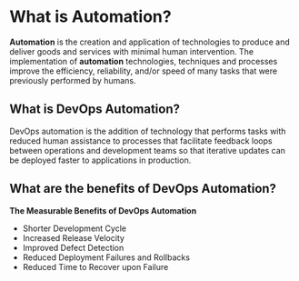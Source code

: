 # What is Automation?

**Automation** is the creation and application of technologies to produce and deliver goods and services with minimal human intervention. The implementation of **automation** technologies, techniques and processes improve the efficiency, reliability, and/or speed of many tasks that were previously performed by humans.

## What is DevOps Automation?

DevOps automation is the addition of technology that performs tasks with reduced human assistance to processes that facilitate feedback loops between operations and development teams so that iterative updates can be deployed faster to applications in production.

## What are the benefits of DevOps Automation?

**The Measurable Benefits of DevOps Automation**

- Shorter Development Cycle
- Increased Release Velocity
- Improved Defect Detection
- Reduced Deployment Failures and Rollbacks
- Reduced Time to Recover upon Failure